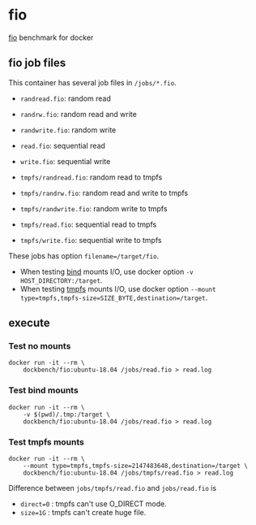 # fio

[fio][] benchmark for docker

## fio job files

This container has several job files in `/jobs/*.fio`.

- `randread.fio`: random read
- `randrw.fio`: random read and write
- `randwrite.fio`: random write
- `read.fio`: sequential read
- `write.fio`: sequential write

- `tmpfs/randread.fio`: random read to tmpfs
- `tmpfs/randrw.fio`: random read and write to tmpfs
- `tmpfs/randwrite.fio`: random write to tmpfs
- `tmpfs/read.fio`: sequential read to tmpfs
- `tmpfs/write.fio`: sequential write to tmpfs

These jobs has option `filename=/target/fio`.

- When testing [bind][] mounts I/O, use docker option `-v HOST_DIRECTORY:/target`.
- When testing [tmpfs][] mounts I/O, use docker option `--mount type=tmpfs,tmpfs-size=SIZE_BYTE,destination=/target`.

## execute

### Test no mounts

```shell
docker run -it --rm \
    dockbench/fio:ubuntu-18.04 /jobs/read.fio > read.log
```

### Test bind mounts

```shell
docker run -it --rm \
    -v $(pwd)/.tmp:/target \
    dockbench/fio:ubuntu-18.04 /jobs/read.fio > read.log
```

### Test tmpfs mounts

```shell
docker run -it --rm \
    --mount type=tmpfs,tmpfs-size=2147483648,destination=/target \
    dockbench/fio:ubuntu-18.04 /jobs/tmpfs/read.fio > read.log
```

Difference between `jobs/tmpfs/read.fio` and `jobs/read.fio` is

- `direct=0` : tmpfs can't use O_DIRECT mode.
- `size=1G` : tmpfs can't create huge file.

[fio]: https://linux.die.net/man/1/fio
[tmpfs]: https://docs.docker.com/storage/tmpfs/
[bind]: https://docs.docker.com/storage/bind-mounts/